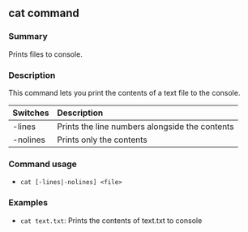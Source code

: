## cat command

### Summary

Prints files to console.

### Description

This command lets you print the contents of a text file to the console.

| Switches | Description
|:---------|:------------
| -lines   | Prints the line numbers alongside the contents
| -nolines | Prints only the contents

### Command usage

* `cat [-lines|-nolines] <file>`

### Examples

* `cat text.txt`: Prints the contents of text.txt to console